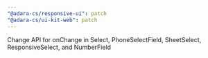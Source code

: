 ```yaml
---
"@adara-cs/responsive-ui": patch
"@adara-cs/ui-kit-web": patch
---
```


Change API for onChange in Select, PhoneSelectField, SheetSelect, ResponsiveSelect, and NumberField

